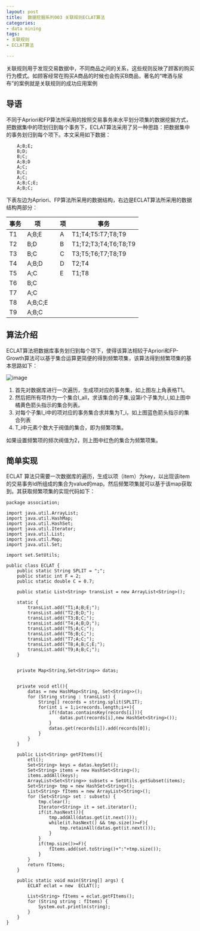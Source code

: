 ```yaml
---
layout: post
title:  数据挖掘系列003 关联规则ECLAT算法
categories:
- data mining
tags:
- 关联规则
- ECLAT算法

---
```



关联规则用于发现交易数据中，不同商品之间的关系，这些规则反映了顾客的购买行为模式。如顾客经常在购买A商品的时候也会购买B商品，著名的“啤酒与尿布”的案例就是关联规则的成功应用案例

## 导语
不同于Apriori和FP算法所采用的按照交易事务来水平划分项集的数据挖掘方式，把数据集中的项划归到每个事务下，ECLAT算法采用了另一种思路：把数据集中的事务划归到每个项下。本文采用如下数据：


		A;B;E;
		B;D;
		B;C;
		A;B;D
		A;C;
		B;C;
		A;C;
		A;B;C;E;
		A;B;C;

下表左边为Apriori、FP算法所采用的数据结构，右边是ECLAT算法所采用的数据结构两部分：

|事务| 项||项|事务|
|----|----|----|----|----|
|T1|A;B;E| |A |T1;T4;T5:T7;T8;T9 |
|T2|B;D	|	|B|T1;T2;T3;T4;T6;T8;T9|
|T3|B;C|	|C|T3;T5;T6;T7;T8;T9|
|T4|A;B;D|	|D|T2;T4|
|T5|A;C|	|E|T1;T8|
|T6|B;C|	|	|	|
|T7|A;C|	|	|	|
|T8|A;B;C;E|	|	|	|
|T9|A;B;C|	|	|	|


## 算法介绍

ECLAT算法把数据库事务划归到每个项下，使得该算法相较于Apriori和FP-Growth算法可以基于集合运算更简便的得到频繁项集，该算法得到频繁项集的基本思路如下：

![image](/media/img/algori/eclat.png)

1. 首先对数据库进行一次遍历，生成项对应的事务集，如上图左上角表格T1。
2. 然后把所有项作为一个集合I_all，求该集合的子集,设第i个子集为I_i,如上图中橘黄色箭头指示的集合列表。
3. 对每个子集I_i中的项对应的事务集合求并集为T_i，如上图蓝色箭头指示的集合列表
4. T_i中元素个数大于阀值的集合，即为频繁项集。

如果设置频繁项的频次阀值为2，则上图中红色的集合为频繁项集。



## 简单实现

ECLAT 算法只需要一次数据库的遍历，生成以项（item）为key，以出现该item的交易事务Id所组成的集合为value的map。然后频繁项集就可以基于该map获取到。其获取频繁项集的实现代码如下：

	package association;

	import java.util.ArrayList;
	import java.util.HashMap;
	import java.util.HashSet;
	import java.util.Iterator;
	import java.util.List;
	import java.util.Map;
	import java.util.Set;

	import set.SetUtils;

	public class ECLAT {
		public static String SPLIT = ";";
		public static int F = 2;
		public static double C = 0.7;

		public static List<String> transList = new ArrayList<String>();

		static {
			transList.add("T1;A;B;E;");
			transList.add("T2;B;D;");
			transList.add("T3;B;C;");
			transList.add("T4;A;B;D;");
			transList.add("T5;A;C;");
			transList.add("T6;B;C;");
			transList.add("T7;A;C;");
			transList.add("T8;A;B;C;E;");
			transList.add("T9;A;B;C;");
		}
	
	
		private Map<String,Set<String>> datas;
	
	
		private void etl(){
			datas = new HashMap<String, Set<String>>();
			for (String string : transList) {
				String[] records = string.split(SPLIT);
				for(int i = 1;i<records.length;i++){
					if(!datas.containsKey(records[i])){
						datas.put(records[i],new HashSet<String>());
					}
					datas.get(records[i]).add(records[0]);
				}
			}
		}
	
		public List<String> getFItems(){
			etl();
			Set<String> keys = datas.keySet();
			Set<String> items = new HashSet<String>();
			items.addAll(keys);
			ArrayList<Set<String>> subsets = SetUtils.getSubset(items);
			Set<String> tmp = new HashSet<String>();
			List<String> fItems = new ArrayList<String>();
			for (Set<String> set : subsets) {
				tmp.clear();
				Iterator<String> it = set.iterator();
				if(it.hasNext()){
					tmp.addAll(datas.get(it.next()));
					while(it.hasNext() && tmp.size()>=F){
						tmp.retainAll(datas.get(it.next()));
					}
				}
				if(tmp.size()>=F){
					fItems.add(set.toString()+":"+tmp.size());
				}
			}
			return fItems;
		}
	
		public static void main(String[] args) {
			ECLAT eclat = new  ECLAT();
		
			List<String> fItems = eclat.getFItems();
			for (String string : fItems) {
				System.out.println(string);
			}
		}
	}
	


